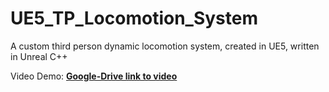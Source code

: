 # UE5_TP_Locomotion_System
A custom third person dynamic locomotion system, created in UE5, written in Unreal C++

Video Demo: [**Google-Drive link to video**](https://drive.google.com/file/d/1KJDuMBcaPW3ZHfmHaZwIWyEwMESgdrUe/view?usp=sharing)

